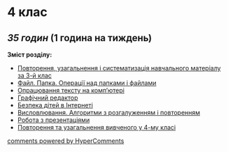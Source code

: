 <div id="hypercomments_widget" class="js-hypercomments-widget invisible"></div>

4 клас
=============================================
## <i>35 годин</i> (1 година на тиждень)

**Зміст розділу:**
* [Повторення, узагальнення і систематизація навчального матеріалу за 3-й клас](povtorennia.md)
* [Файл. Папка. Операції над папками і файлами](file_papka.md)
* [Опрацювання тексту на комп’ютері](text_komp.md)
* [Графічний редактор](graph_redactor.md)
* [Безпека дітей в Інтернеті](security_children.md)
* [Висловлювання. Алгоритми з розгалуженням і повторенням](vislovlyvannia.md)
* [Робота з презентаціями](prezentaciya.md)
* [Повторення та узагальнення вивченого у 4-му класі](systematizaciya.md)

<div class="js-hypercomments-container">
<a href="http://hypercomments.com" class="hc-link" title="comments widget">comments powered by HyperComments</a>
</div>